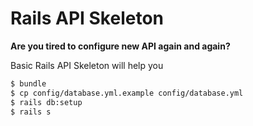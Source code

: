 # Rails API Skeleton

__Are you tired to configure new API again and again?__

Basic Rails API Skeleton will help you

```sh
$ bundle
$ cp config/database.yml.example config/database.yml
$ rails db:setup
$ rails s
```
